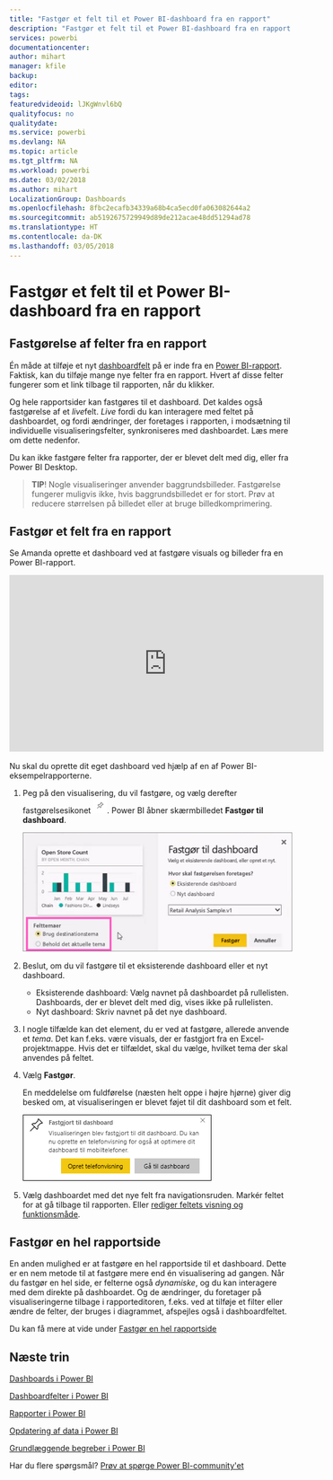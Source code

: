 ```yaml
---
title: "Fastgør et felt til et Power BI-dashboard fra en rapport"
description: "Fastgør et felt til et Power BI-dashboard fra en rapport."
services: powerbi
documentationcenter: 
author: mihart
manager: kfile
backup: 
editor: 
tags: 
featuredvideoid: lJKgWnvl6bQ
qualityfocus: no
qualitydate: 
ms.service: powerbi
ms.devlang: NA
ms.topic: article
ms.tgt_pltfrm: NA
ms.workload: powerbi
ms.date: 03/02/2018
ms.author: mihart
LocalizationGroup: Dashboards
ms.openlocfilehash: 8fbc2ecafb34339a68b4ca5ecd0fa063082644a2
ms.sourcegitcommit: ab5192675729949d89de212acae48dd51294ad78
ms.translationtype: HT
ms.contentlocale: da-DK
ms.lasthandoff: 03/05/2018
---
```

# <a name="pin-a-tile-to-a-power-bi-dashboard-from-a-report"></a>Fastgør et felt til et Power BI-dashboard fra en rapport
## <a name="pinning-tiles-from-a-report"></a>Fastgørelse af felter fra en rapport
Én måde at tilføje et nyt [dashboardfelt](service-dashboard-tiles.md) på er inde fra en [Power BI-rapport](service-reports.md). Faktisk, kan du tilføje mange nye felter fra en rapport.  Hvert af disse felter fungerer som et link tilbage til rapporten, når du klikker.

Og hele rapportsider kan fastgøres til et dashboard.  Det kaldes også fastgørelse af et *live*felt.  *Live* fordi du kan interagere med feltet på dashboardet, og fordi ændringer, der foretages i rapporten, i modsætning til individuelle visualiseringsfelter, synkroniseres med dashboardet. Læs mere om dette nedenfor.

Du kan ikke fastgøre felter fra rapporter, der er blevet delt med dig, eller fra Power BI Desktop. 

> **TIP**! Nogle visualiseringer anvender baggrundsbilleder. Fastgørelse fungerer muligvis ikke, hvis baggrundsbilledet er for stort.  Prøv at reducere størrelsen på billedet eller at bruge billedkomprimering.  
> 
> 

## <a name="pin-a-tile-from-a-report"></a>Fastgør et felt fra en rapport
Se Amanda oprette et dashboard ved at fastgøre visuals og billeder fra en Power BI-rapport.

<iframe width="560" height="315" src="https://www.youtube.com/embed/lJKgWnvl6bQ" frameborder="0" allowfullscreen></iframe>

Nu skal du oprette dit eget dashboard ved hjælp af en af Power BI-eksempelrapporterne.

1. Peg på den visualisering, du vil fastgøre, og vælg derefter fastgørelsesikonet ![](media/service-dashboard-pin-tile-from-report/pbi_pintile_small.png). Power BI åbner skærmbilledet **Fastgør til dashboard**.
   
     ![Fastgør til dashboardvindue](media/service-dashboard-pin-tile-from-report/pbi_themes2.png)
2. Beslut, om du vil fastgøre til et eksisterende dashboard eller et nyt dashboard.
   
   * Eksisterende dashboard: Vælg navnet på dashboardet på rullelisten. Dashboards, der er blevet delt med dig, vises ikke på rullelisten.
   * Nyt dashboard: Skriv navnet på det nye dashboard.
3. I nogle tilfælde kan det element, du er ved at fastgøre, allerede anvende et *tema*.  Det kan f.eks. være visuals, der er fastgjort fra en Excel-projektmappe. Hvis det er tilfældet, skal du vælge, hvilket tema der skal anvendes på feltet.
4. Vælg **Fastgør**.
   
   En meddelelse om fuldførelse (næsten helt oppe i højre hjørne) giver dig besked om, at visualiseringen er blevet føjet til dit dashboard som et felt.
   
   ![meddelelse om fuldførelse](media/service-dashboard-pin-tile-from-report/pinsuccess.png)
5. Vælg dashboardet med det nye felt fra navigationsruden. Markér feltet for at gå tilbage til rapporten. Eller [rediger feltets visning og funktionsmåde](service-dashboard-edit-tile.md).

## <a name="pin-an-entire-report-page"></a>Fastgør en hel rapportside
En anden mulighed er at fastgøre en hel rapportside til et dashboard. Dette er en nem metode til at fastgøre mere end én visualisering ad gangen.  Når du fastgør en hel side, er felterne også *dynamiske*, og du kan interagere med dem direkte på dashboardet. Og de ændringer, du foretager på visualiseringerne tilbage i rapporteditoren, f.eks. ved at tilføje et filter eller ændre de felter, der bruges i diagrammet, afspejles også i dashboardfeltet.  

Du kan få mere at vide under [Fastgør en hel rapportside](service-dashboard-pin-live-tile-from-report.md)

## <a name="next-steps"></a>Næste trin
[Dashboards i Power BI](service-dashboards.md)

[Dashboardfelter i Power BI](service-dashboard-tiles.md)

[Rapporter i Power BI](service-reports.md)

[Opdatering af data i Power BI](refresh-data.md)

[Grundlæggende begreber i Power BI](service-basic-concepts.md)

Har du flere spørgsmål? [Prøv at spørge Power BI-community'et](http://community.powerbi.com/)


